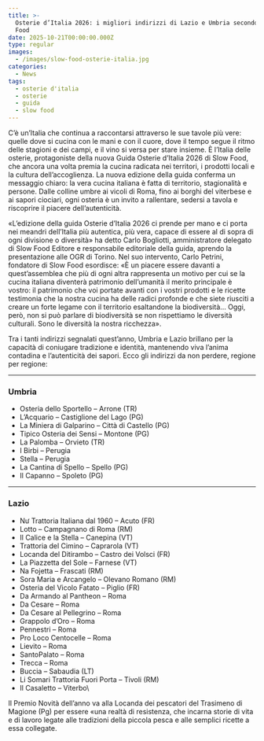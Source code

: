 ```yaml
---
title: >-
  Osterie d’Italia 2026: i migliori indirizzi di Lazio e Umbria secondo Slow
  Food
date: 2025-10-21T00:00:00.000Z
type: regular
images:
  - /images/slow-food-osterie-italia.jpg
categories:
  - News
tags:
  - osterie d'italia
  - osterie
  - guida
  - slow food
---
```


C’è un’Italia che continua a raccontarsi attraverso le sue tavole più vere: quelle dove si cucina con le mani e con il cuore, dove il tempo segue il ritmo delle stagioni e dei campi, e il vino si versa per stare insieme. È l’Italia delle osterie, protagoniste della nuova Guida Osterie d’Italia 2026 di Slow Food, che ancora una volta premia la cucina radicata nei territori, i prodotti locali e la cultura dell’accoglienza. La nuova edizione della guida conferma un messaggio chiaro: la vera cucina italiana è fatta di territorio, stagionalità e persone. Dalle colline umbre ai vicoli di Roma, fino ai borghi del viterbese e ai sapori ciociari, ogni osteria è un invito a rallentare, sedersi a tavola e riscoprire il piacere dell’autenticità.

«L’edizione della guida Osterie d’Italia 2026 ci prende per mano e ci porta nei meandri dell’Italia più autentica, più vera, capace di essere al di sopra di ogni divisione o diversità» ha detto Carlo Bogliotti, amministratore delegato di Slow Food Editore e responsabile editoriale della guida, aprendo la presentazione alle OGR di Torino. Nel suo intervento, Carlo Petrini, fondatore di Slow Food esordisce: «È un piacere essere davanti a quest’assemblea che più di ogni altra rappresenta un motivo per cui se la cucina italiana diventerà patrimonio dell’umanità il merito principale è vostro: il patrimonio che voi portate avanti con i vostri prodotti e le ricette testimonia che la nostra cucina ha delle radici profonde e che siete riusciti a creare un forte legame con il territorio esaltandone la biodiversità… Oggi, però, non si può parlare di biodiversità se non rispettiamo le diversità culturali. Sono le diversità la nostra ricchezza».

Tra i tanti indirizzi segnalati quest’anno, Umbria e Lazio brillano per la capacità di coniugare tradizione e identità, mantenendo viva l’anima contadina e l’autenticità dei sapori. Ecco gli indirizzi da non perdere, regione per regione:

***

### Umbria

* Osteria dello Sportello – Arrone (TR)
* L’Acquario – Castiglione del Lago (PG)
* La Miniera di Galparino – Città di Castello (PG)
* Tipico Osteria dei Sensi – Montone (PG)
* La Palomba – Orvieto (TR)
* I Birbi – Perugia
* Stella – Perugia
* La Cantina di Spello – Spello (PG)
* Il Capanno – Spoleto (PG)

***

### Lazio

* Nư Trattoria Italiana dal 1960 – Acuto (FR)
* Lotto – Campagnano di Roma (RM)
* Il Calice e la Stella – Canepina (VT)
* Trattoria del Cimino – Caprarola (VT)
* Locanda del Ditirambo – Castro dei Volsci (FR)
* La Piazzetta del Sole – Farnese (VT)
* Na Fojetta – Frascati (RM)
* Sora Maria e Arcangelo – Olevano Romano (RM)
* Osteria del Vicolo Fatato – Piglio (FR)
* Da Armando al Pantheon – Roma
* Da Cesare – Roma
* Da Cesare al Pellegrino – Roma
* Grappolo d’Oro – Roma
* Pennestri – Roma
* Pro Loco Centocelle – Roma
* Lievito – Roma
* SantoPalato – Roma
* Trecca – Roma
* Buccia – Sabaudia (LT)
* Li Somari Trattoria Fuori Porta – Tivoli (RM)
* Il Casaletto – Viterbo\


Il Premio Novità dell’anno va alla Locanda dei pescatori del Trasimeno di Magione (Pg) per essere «una realtà di resistenza, che incarna storie di vita e di lavoro legate alle tradizioni della piccola pesca e alle semplici ricette a essa collegate.
